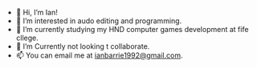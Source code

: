 - 👋 Hi, I’m Ian!
- 👀 I’m interested in audo editing and programming.
- 🌱 I’m currently studying my HND computer games development at fife cllege.
- 💞️ I’m Currently not looking t collaborate.
- 📫 You can email me at ianbarrie1992@gmail.com.

<!---
Raskundah/Raskundah is a ✨ special ✨ repository because its `README.md` (this file) appears on your GitHub profile.
You can click the Preview link to take a look at your changes.
--->
